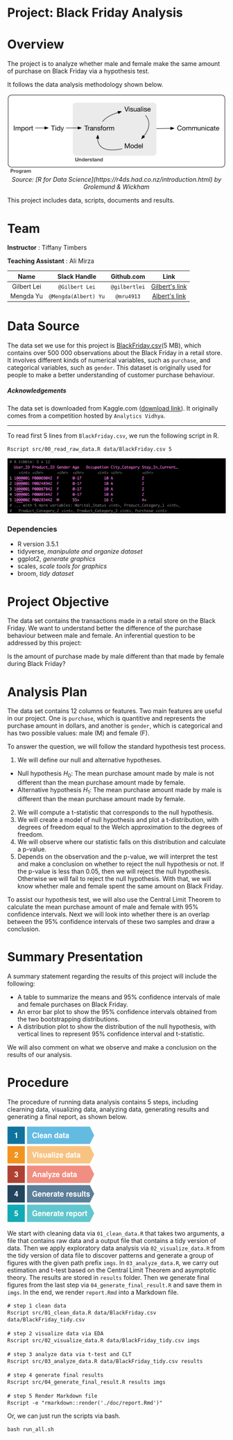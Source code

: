 # Project: Black Friday Analysis

# Overview

The project is to analyze whether male and female make the same amount of purchase on Black Friday via a hypothesis test. 

It follows the data analysis methodology shown below.  

<center><img src="imgs/data-science.png"> </center>
<center><i>Source: [R for Data Science](https://r4ds.had.co.nz/introduction.html) by Grolemund & Wickham</i></center>

This project includes data, scripts, documents and results.

# Team

__Instructor__ : Tiffany Timbers

__Teaching Assistant__ : Ali Mirza

| Name  | Slack Handle | Github.com | Link |
| :------: | :---: | :----------: | :---: |
| Gilbert Lei | `@Gilbert Lei` | `@gilbertlei` | [Gilbert's link](https://github.ubc.ca/mds-2018-19/DSCI_522_proposal_junxiong)|
| Mengda Yu | `@Mengda(Albert) Yu` | `@mru4913` | [Albert's link](https://github.com/mru4913/DSCI_522_BlackFriday_Analysis) |

# Data Source

The data set we use for this project is [BlackFriday.csv](https://www.kaggle.com/mehdidag/black-friday)(5 MB), which contains over 500 000 observations about the Black Friday in a retail store. It involves different kinds of numerical variables, such as `purchase`, and categorical variables, such as `gender`. This dataset is originally used for people to make a better understanding of customer purchase behaviour.

##### Acknowledgements

The data set is downloaded from Kaggle.com ([download link](https://www.kaggle.com/mehdidag/black-friday)). It
originally comes from a competition hosted by `Analytics Vidhya`.

---
To read first 5 lines from `BlackFriday.csv`, we run the following script in R.

```
Rscript src/00_read_raw_data.R data/BlackFriday.csv 5
```
![raw data](./imgs/read_raw_data_R.png)

### Dependencies

- R version 3.5.1
- tidyverse, *manipulate and organize dataset*
- ggplot2, *generate graphics*
- scales, *scale tools for graphics*
- broom, *tidy dataset*

# Project Objective

The data set contains the transactions made in a retail store on the Black Friday. We want to understand better the difference of the purchase behaviour between male and female. An inferential question to be addressed by this project:

Is the amount of purchase made by male different than that made by female during Black Friday?

# Analysis Plan

The data set contains 12 columns or features. Two main features are useful in our project. One is `purchase`, which is quantitive and represents the purchase amount in dollars, and another is `gender`, which is categorical and has two possible values: male (M) and female (F).

To answer the question, we will follow the standard hypothesis test process.

1. We will define our null and alternative hypotheses.
  - Null hypothesis $H_0$: The mean purchase amount made by male is not different than the mean purchase amount made by female.
  - Alternative hypothesis $H_1$: The mean purchase amount made by male is different than the mean purchase amount made by female.
2. We will compute a t-statistic that corresponds to the null hypothesis.
3. We will create a model of null hypothesis and plot a t-distribution, with degrees of freedom equal to the Welch approximation to the degrees of freedom.
4. We will observe where our statistic falls on this distribution and calculate a p-value.
5. Depends on the observation and the p-value, we will interpret the test and make a conclusion on whether to reject the null hypothesis or not. If the p-value is less than 0.05, then we will reject the null hypothesis. Otherwise we will fail to reject the null hypothesis. With that, we will know whether male and female spent the same amount on Black Friday.  

To assist our hypothesis test, we will also use the Central Limit Theorem to calculate the mean purchase amount of male and female with 95% confidence intervals. Next we will look into whether there is an overlap between the 95% confidence intervals of these two samples and draw a conclusion.

# Summary Presentation

A summary statement regarding the results of this project will include the following:

- A table to summarize the means and 95% confidence intervals of male and female purchases on Black Friday.  
- An error bar plot to show the 95% confidence intervals obtained from the two bootstrapping distributions.  
- A distribution plot to show the distribution of the null hypothesis, with vertical lines to represent 95% confidence interval and t-statistic.  

We will also comment on what we observe and make a conclusion on the results of our analysis.

# Procedure

The procedure of running data analysis contains 5 steps, including clearning data, visualizing data, analyzing data, generating results and generating a final report, as shown below.

![](imgs/procedure.png)

We start with cleaning data via `01_clean_data.R` that takes two arguments, a file that contains raw data and a output file that contains a tidy version of data. Then we apply exploratory data analysis via `02_visualize_data.R` from the tidy version of data file to discover patterns and generate a group of figures with the given path prefix `imgs`. In `03_analyze_data.R`, we carry out estimation and t-test based on the Central Limit Theorem and asymptotic theory. The results are stored in `results` folder. Then we generate final figures from the last step via `04_generate_final_result.R` and save them in `imgs`. In the end, we render `report.Rmd` into a Markdown file.

```
# step 1 clean data
Rscript src/01_clean_data.R data/BlackFriday.csv data/BlackFriday_tidy.csv

# step 2 visualize data via EDA
Rscript src/02_visualize_data.R data/BlackFriday_tidy.csv imgs

# step 3 analyze data via t-test and CLT
Rscript src/03_analyze_data.R data/BlackFriday_tidy.csv results

# step 4 generate final results
Rscript src/04_generate_final_result.R results imgs

# step 5 Render Markdown file 
Rscript -e "rmarkdown::render('./doc/report.Rmd')"
```

Or, we can just run the scripts via bash.

```
bash run_all.sh
```